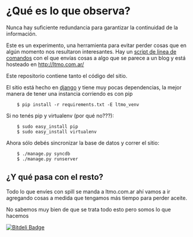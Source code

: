 ¿Qué es lo que observa?
=============
Nunca hay suficiente redundancia para garantizar la continuidad de la información.

Este es un experimento, una herramienta para evitar perder cosas que en algún momento nos resultaron interesantes.
Hay un [script de linea de comandos](http://github.com/etnalubma/spill) con el que envías cosas a algo que se parece a un blog y está hosteado en http://ltmo.com.ar/

Este repositorio contiene tanto el código del sitio.

El sitio está hecho en [django](http://djangoproject.com) y tiene muy pocas dependencias, la mejor manera de tener una instancia corriendo es con pip

        $ pip install -r requirements.txt -E ltmo_venv
        
Si no tenés pip y virtualenv (por qué no???):

        $ sudo easy_install pip
        $ sudo easy_install virtualenv

Ahora sólo debés sincronizar la base de datos y correr el sitio:

        $ ./manage.py syncdb
        $ ./manage.py runserver

¿Y qué pasa con el resto?
---------------

Todo lo que envíes con spill se manda a ltmo.com.ar ahí vamos a ir agregando cosas a medida que tengamos más tiempo para perder aceite.

No sabemos muy bien de que se trata todo esto pero somos lo que hacemos


[![Bitdeli Badge](https://d2weczhvl823v0.cloudfront.net/tutuca/ltmo/trend.png)](https://bitdeli.com/free "Bitdeli Badge")


